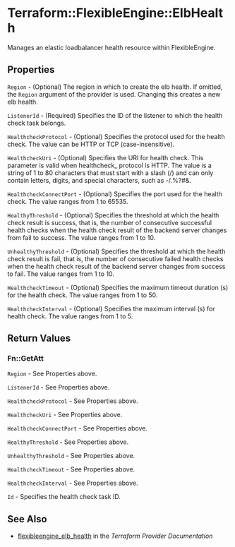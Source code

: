 # Terraform::FlexibleEngine::ElbHealth

Manages an elastic loadbalancer health resource within FlexibleEngine.

## Properties

`Region` - (Optional) The region in which to create the elb health. If
omitted, the `Region` argument of the provider is used. Changing this
creates a new elb health.

`ListenerId` - (Required) Specifies the ID of the listener to which the health
check task belongs.

`HealthcheckProtocol` - (Optional) Specifies the protocol used for the health
check. The value can be HTTP or TCP (case-insensitive).

`HealthcheckUri` - (Optional) Specifies the URI for health check. This parameter
is valid when healthcheck_ protocol is HTTP. The value is a string of 1 to 80
characters that must start with a slash (/) and can only contain letters, digits,
and special characters, such as -/.%?#&.

`HealthcheckConnectPort` - (Optional) Specifies the port used for the health
check. The value ranges from 1 to 65535.

`HealthyThreshold` - (Optional) Specifies the threshold at which the health
check result is success, that is, the number of consecutive successful health
checks when the health check result of the backend server changes from fail
to success. The value ranges from 1 to 10.

`UnhealthyThreshold` - (Optional) Specifies the threshold at which the health
check result is fail, that is, the number of consecutive failed health checks
when the health check result of the backend server changes from success to fail.
The value ranges from 1 to 10.

`HealthcheckTimeout` - (Optional) Specifies the maximum timeout duration
(s) for the health check. The value ranges from 1 to 50.

`HealthcheckInterval` - (Optional) Specifies the maximum interval (s) for
health check. The value ranges from 1 to 5.


## Return Values

### Fn::GetAtt

`Region` - See Properties above.

`ListenerId` - See Properties above.

`HealthcheckProtocol` - See Properties above.

`HealthcheckUri` - See Properties above.

`HealthcheckConnectPort` - See Properties above.

`HealthyThreshold` - See Properties above.

`UnhealthyThreshold` - See Properties above.

`HealthcheckTimeout` - See Properties above.

`HealthcheckInterval` - See Properties above.

`Id` - Specifies the health check task ID.

## See Also

* [flexibleengine_elb_health](https://www.terraform.io/docs/providers/flexibleengine/r/elb_health.html) in the _Terraform Provider Documentation_